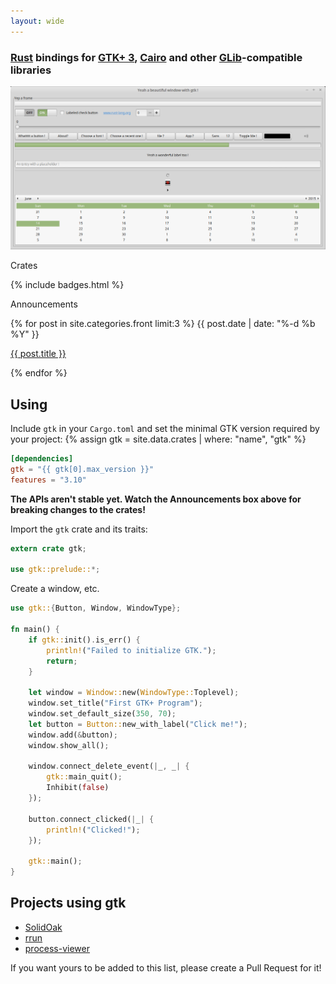 ```yaml
---
layout: wide
---
```


<div class="intro-col-wrapper">
  <div class="intro-col intro-col-1" markdown="1">

### [Rust] bindings for [GTK+ 3][GTK], [Cairo] and other [GLib]-compatible libraries

[![GTK screenshot](gtk.png)](gtk.png)

[Rust]: https://www.rust-lang.org/
[GLib]: https://developer.gnome.org/glib/stable/
[GTK]: https://developer.gnome.org/gtk3/stable/
[Cairo]: http://cairographics.org/documentation/

  </div>
  <div class="intro-col intro-col-2">
    <div class="crates">
      <p class="page-heading"> Crates </p>
      {% include badges.html %}
    </div>
    <div class="blog">
      <p class="page-heading"> Announcements </p>
      {% for post in site.categories.front limit:3 %}
        <span class="post-meta">{{ post.date | date: "%-d %b %Y" }}</span>
        <p>
          <a href="{{ post.url | prepend: site.baseurl }}">{{ post.title }}</a>
        </p>
      {% endfor %}
    </div>
  </div>
</div>

## Using

Include `gtk` in your `Cargo.toml` and set the minimal GTK version required by your project:
{% assign gtk = site.data.crates | where: "name", "gtk" %}

~~~toml
[dependencies]
gtk = "{{ gtk[0].max_version }}"
features = "3.10"
~~~

__The APIs aren't stable yet. Watch the Announcements box above for breaking changes to the crates!__

Import the `gtk` crate and its traits:

~~~rust
extern crate gtk;

use gtk::prelude::*;
~~~

Create a window, etc.

~~~rust
use gtk::{Button, Window, WindowType};

fn main() {
    if gtk::init().is_err() {
        println!("Failed to initialize GTK.");
        return;
    }

    let window = Window::new(WindowType::Toplevel);
    window.set_title("First GTK+ Program");
    window.set_default_size(350, 70);
    let button = Button::new_with_label("Click me!");
    window.add(&button);
    window.show_all();

    window.connect_delete_event(|_, _| {
        gtk::main_quit();
        Inhibit(false)
    });

    button.connect_clicked(|_| {
        println!("Clicked!");
    });

    gtk::main();
}
~~~

## Projects using gtk
* [SolidOak](https://github.com/oakes/SolidOak)
* [rrun](https://github.com/buster/rrun)
* [process-viewer](https://github.com/GuillaumeGomez/process-viewer)

If you want yours to be added to this list, please create a Pull Request for it!

